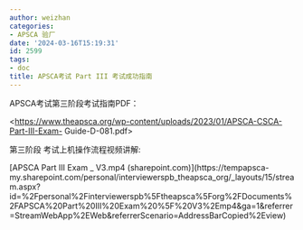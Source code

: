 ```yaml
---
author: weizhan
categories:
- APSCA 验厂
date: '2024-03-16T15:19:31'
id: 2599
tags:
- doc
title: APSCA考试 Part III 考试成功指南
---
```


APSCA考试第三阶段考试指南PDF：

<https://www.theapsca.org/wp-content/uploads/2023/01/APSCA-CSCA-Part-III-Exam-
Guide-D-081.pdf>

第三阶段 考试上机操作流程视频讲解:

[APSCA Part III Exam _ V3.mp4 (sharepoint.com)](https://tempapsca-
my.sharepoint.com/personal/interviewerspb_theapsca_org/_layouts/15/stream.aspx?id=%2Fpersonal%2Finterviewerspb%5Ftheapsca%5Forg%2FDocuments%2FAPSCA%20Part%20III%20Exam%20%5F%20V3%2Emp4&ga=1&referrer=StreamWebApp%2EWeb&referrerScenario=AddressBarCopied%2Eview)

